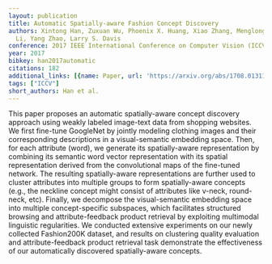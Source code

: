 ```yaml
---
layout: publication
title: Automatic Spatially-aware Fashion Concept Discovery
authors: Xintong Han, Zuxuan Wu, Phoenix X. Huang, Xiao Zhang, Menglong Zhu, Yuan
  Li, Yang Zhao, Larry S. Davis
conference: 2017 IEEE International Conference on Computer Vision (ICCV)
year: 2017
bibkey: han2017automatic
citations: 182
additional_links: [{name: Paper, url: 'https://arxiv.org/abs/1708.01311'}]
tags: ["ICCV"]
short_authors: Han et al.
---
```

This paper proposes an automatic spatially-aware concept discovery approach
using weakly labeled image-text data from shopping websites. We first fine-tune
GoogleNet by jointly modeling clothing images and their corresponding
descriptions in a visual-semantic embedding space. Then, for each attribute
(word), we generate its spatially-aware representation by combining its
semantic word vector representation with its spatial representation derived
from the convolutional maps of the fine-tuned network. The resulting
spatially-aware representations are further used to cluster attributes into
multiple groups to form spatially-aware concepts (e.g., the neckline concept
might consist of attributes like v-neck, round-neck, etc). Finally, we
decompose the visual-semantic embedding space into multiple concept-specific
subspaces, which facilitates structured browsing and attribute-feedback product
retrieval by exploiting multimodal linguistic regularities. We conducted
extensive experiments on our newly collected Fashion200K dataset, and results
on clustering quality evaluation and attribute-feedback product retrieval task
demonstrate the effectiveness of our automatically discovered spatially-aware
concepts.